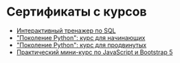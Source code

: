 # Сертификаты с курсов
- [Интерактивный тренажер по SQL]()
- ["Поколение Python": курс для начинающих]()
- ["Поколение Python": курс для продвинутых]()
- [Практический мини-курс по JavaScript и Bootstrap 5](https://stepik.org/cert/2207737)
